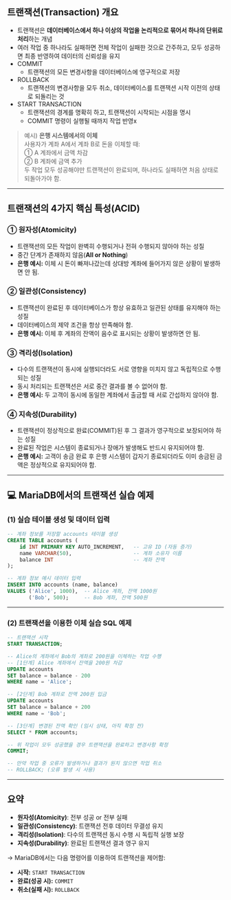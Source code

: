 ## 트랜잭션(Transaction) 개요

- 트랜잭션은 **데이터베이스에서 하나 이상의 작업을 논리적으로 묶어서 하나의 단위로 처리**하는 개념
- 여러 작업 중 하나라도 실패하면 전체 작업이 실패한 것으로 간주하고, 모두 성공하면 최종 반영하여 데이터의 신뢰성을 유지
- COMMIT
  - 트랜잭션의 모든 변경사항을 데이터베이스에 영구적으로 저장
- ROLLBACK
  - 트랜잭션의 변경사항을 모두 취소, 데이터베이스를 트랜잭션 시작 이전의 상태로 되돌리는 것
- START TRANSACTION
  - 트랜잭션의 경계를 명확히 하고, 트랜잭션이 시작되는 시점을 명시
  - COMMIT 명령이 실행될 때까지 작업 반영x

> 예시) **은행 시스템에서의 이체**  
> 사용자가 계좌 A에서 계좌 B로 돈을 이체할 때:  
> ① A 계좌에서 금액 차감  
> ② B 계좌에 금액 추가  
> 두 작업 모두 성공해야만 트랜잭션이 완료되며, 하나라도 실패하면 처음 상태로 되돌아가야 함.

---

## 트랜잭션의 4가지 핵심 특성(ACID)

### ① 원자성(Atomicity)

- 트랜잭션의 모든 작업이 완벽히 수행되거나 전혀 수행되지 않아야 하는 성질
- 중간 단계가 존재하지 않음(**All or Nothing**)
- **은행 예시:** 이체 시 돈이 빠져나갔는데 상대방 계좌에 들어가지 않은 상황이 발생하면 안 됨.

### ② 일관성(Consistency)

- 트랜잭션이 완료된 후 데이터베이스가 항상 유효하고 일관된 상태를 유지해야 하는 성질
- 데이터베이스의 제약 조건을 항상 만족해야 함.
- **은행 예시:** 이체 후 계좌의 잔액이 음수로 표시되는 상황이 발생하면 안 됨.

### ③ 격리성(Isolation)

- 다수의 트랜잭션이 동시에 실행되더라도 서로 영향을 미치지 않고 독립적으로 수행되는 성질
- 동시 처리되는 트랜잭션은 서로 중간 결과를 볼 수 없어야 함.
- **은행 예시:** 두 고객이 동시에 동일한 계좌에서 출금할 때 서로 간섭하지 않아야 함.

### ④ 지속성(Durability)

- 트랜잭션이 정상적으로 완료(COMMIT)된 후 그 결과가 영구적으로 보장되어야 하는 성질
- 완료된 작업은 시스템이 종료되거나 장애가 발생해도 반드시 유지되어야 함.
- **은행 예시:** 고객이 송금 완료 후 은행 시스템이 갑자기 종료되더라도 이미 송금된 금액은 정상적으로 유지되어야 함.

---

## 💻 MariaDB에서의 트랜잭션 실습 예제

### (1) 실습 테이블 생성 및 데이터 입력

```sql
-- 계좌 정보를 저장할 accounts 테이블 생성
CREATE TABLE accounts (
    id INT PRIMARY KEY AUTO_INCREMENT,   -- 고유 ID (자동 증가)
    name VARCHAR(50),                    -- 계좌 소유자 이름
    balance INT                          -- 계좌 잔액
);

-- 계좌 정보 예시 데이터 입력
INSERT INTO accounts (name, balance)
VALUES ('Alice', 1000),  -- Alice 계좌, 잔액 1000원
       ('Bob', 500);     -- Bob 계좌, 잔액 500원
```

---

### (2) 트랜잭션을 이용한 이체 실습 SQL 예제

```sql
-- 트랜잭션 시작
START TRANSACTION;

-- Alice의 계좌에서 Bob의 계좌로 200원을 이체하는 작업 수행
-- [1단계] Alice 계좌에서 잔액을 200원 차감
UPDATE accounts
SET balance = balance - 200
WHERE name = 'Alice';

-- [2단계] Bob 계좌로 잔액 200원 입금
UPDATE accounts
SET balance = balance + 200
WHERE name = 'Bob';

-- [3단계] 변경된 잔액 확인 (임시 상태, 아직 확정 전)
SELECT * FROM accounts;

-- 위 작업이 모두 성공했을 경우 트랜잭션을 완료하고 변경사항 확정
COMMIT;

-- 만약 작업 중 오류가 발생하거나 결과가 원치 않으면 작업 취소
-- ROLLBACK; (오류 발생 시 사용)
```

---

## **요약**

- **원자성(Atomicity)**: 전부 성공 or 전부 실패
- **일관성(Consistency)**: 트랜잭션 전후 데이터 무결성 유지
- **격리성(Isolation)**: 다수의 트랜잭션 동시 수행 시 독립적 실행 보장
- **지속성(Durability)**: 완료된 트랜잭션 결과 영구 유지

→ MariaDB에서는 다음 명령어를 이용하여 트랜잭션을 제어함:

- **시작:** `START TRANSACTION`
- **완료(성공 시):** `COMMIT`
- **취소(실패 시):** `ROLLBACK`
